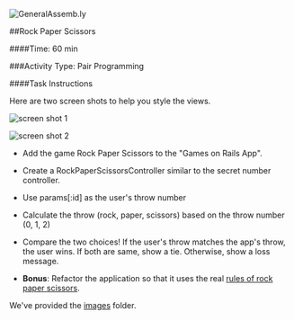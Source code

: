![GeneralAssemb.ly](http://studio.generalassemb.ly/GA_Slide_Assets/Exercise_icon_md.png)


##Rock Paper Scissors

####Time: 60 min

###Activity Type: Pair Programming

####Task Instructions

Here are two screen shots to help you style the views.

![screen shot 1](../../assets/rails/lesson_8_final_screen_shot.png)

![screen shot 2](../../assets/rails/throw_choice.png)

*	Add the game Rock Paper Scissors to the "Games on Rails App".

*	Create a RockPaperScissorsController similar to the secret number controller.

*	Use params[:id] as the user's throw number

*	Calculate the throw (rock, paper, scissors) based on the throw number (0, 1, 2)

*	Compare the two choices! If the user's throw matches the app's throw, the user wins. If both are same, show a tie. Otherwise, show a loss message.

*	__Bonus__: Refactor the application so that it uses the real [rules of rock paper scissors](http://en.wikipedia.org/wiki/Rock-paper-scissors). 


We've provided the [images](images/) folder.



